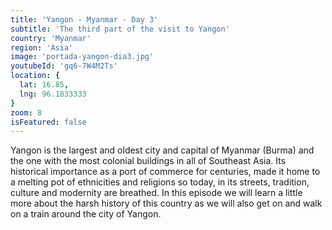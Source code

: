```yaml
---
title: 'Yangon - Myanmar - Day 3'
subtitle: 'The third part of the visit to Yangon'
country: 'Myanmar'
region: 'Asia'
image: 'portada-yangon-dia3.jpg'
youtubeId: 'gq6-7W4M2Ts'
location: {
  lat: 16.85,
  lng: 96.1833333
}
zoom: 8
isFeatured: false
---
```


Yangon is the largest and oldest city and capital of Myanmar (Burma) and the one with the most colonial buildings in all of Southeast Asia. Its historical importance as a port of commerce for centuries, made it home to a melting pot of ethnicities and religions so today, in its streets, tradition, culture and modernity are breathed. In this episode we will learn a little more about the harsh history of this country as we will also get on and walk on a train around the city of Yangon.
